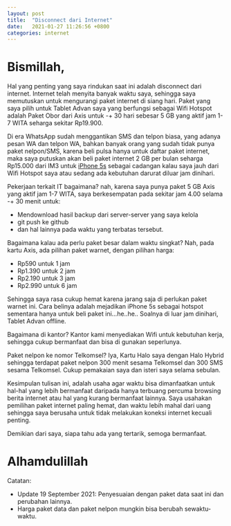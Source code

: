 ```yaml
---
layout: post
title:  "Disconnect dari Internet"
date:   2021-01-27 11:26:56 +0800
categories: internet
---
```


# Bismillah,

Hal yang penting yang saya rindukan saat ini adalah disconnect dari internet. Internet
telah menyita banyak waktu saya, sehingga saya memutuskan untuk mengurangi paket
internet di siang hari. Paket yang saya pilih untuk Tablet Advan saya yang berfungsi
sebagai Wifi Hotspot adalah Paket Obor dari Axis untuk -+ 30 hari sebesar 5 GB yang
aktif jam 1-7 WITA seharga sekitar Rp19.900.

Di era WhatsApp sudah menggantikan SMS dan telpon biasa, yang adanya pesan WA dan 
telpon WA, bahkan banyak orang yang sudah tidak punya paket nelpon/SMS, karena beli
pulsa hanya untuk daftar paket internet, maka saya putuskan akan beli paket internet
2 GB per bulan seharga Rp15.000 dari IM3 untuk 
[iPhone 5s](https://www.muntaza.id/iphone/2021/05/26/review-iphone.html) sebagai 
cadangan kalau saya jauh dari Wifi Hotspot saya atau sedang ada kebutuhan darurat
diluar jam dinihari.

Pekerjaan terkait IT bagaimana? nah, karena saya punya paket 5 GB Axis yang aktif
jam 1-7 WITA, saya berkesempatan pada sekitar jam 4.00 selama -+ 30 menit untuk:
- Mendownload hasil backup dari server-server yang saya kelola
- git push ke github
- dan hal lainnya pada waktu yang terbatas tersebut.

Bagaimana kalau ada perlu paket besar dalam waktu singkat? Nah, pada kartu Axis, ada
pilihan paket warnet, dengan pilihan harga:
- Rp590 untuk 1 jam
- Rp1.390 untuk 2 jam
- Rp2.190 untuk 3 jam
- Rp2.990 untuk 6 jam

Sehingga saya rasa cukup hemat karena jarang saja di perlukan paket warnet ini. Cara belinya
adalah mejadikan iPhone 5s sebagai hotspot sementara hanya untuk beli paket ini...he..he..
Soalnya di luar jam dinihari, Tablet Advan offline.

Bagaimana di kantor? Kantor kami menyediakan Wifi untuk kebutuhan kerja, sehingga cukup
bermanfaat dan bisa di gunakan seperlunya.

Paket nelpon ke nomor Telkomsel? Iya, Kartu Halo saya dengan Halo Hybrid sehingga
terdapat paket nelpon 300 menit sesama Telkomsel dan 300 SMS sesama Telkomsel. Cukup
pemakaian saya dan isteri saya selama sebulan.

Kesimpulan tulisan ini, adalah usaha agar waktu bisa dimanfaatkan untuk hal-hal yang lebih
bermanfaat daripada hanya terbuang percuma browsing berita internet atau hal yang kurang bermanfaat
lainnya. Saya usahakan pemilihan paket internet paling hemat, dan waktu lebih mahal dari uang
sehingga saya berusaha untuk tidak melakukan koneksi internet kecuali penting.

Demikian dari saya, siapa tahu ada yang tertarik, semoga bermanfaat.

# Alhamdulillah

Catatan:
- Update 19 September 2021: Penyesuaian dengan paket data saat ini dan perubahan lainnya.
- Harga paket data dan paket nelpon mungkin bisa berubah sewaktu-waktu.
